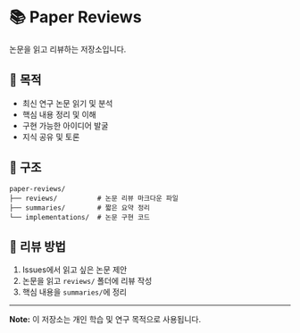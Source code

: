 # 📚 Paper Reviews

논문을 읽고 리뷰하는 저장소입니다.

## 📖 목적

- 최신 연구 논문 읽기 및 분석
- 핵심 내용 정리 및 이해
- 구현 가능한 아이디어 발굴
- 지식 공유 및 토론

## 📂 구조

```
paper-reviews/
├── reviews/          # 논문 리뷰 마크다운 파일
├── summaries/        # 짧은 요약 정리
└── implementations/  # 논문 구현 코드
```

## 📝 리뷰 방법

1. Issues에서 읽고 싶은 논문 제안
2. 논문을 읽고 `reviews/` 폴더에 리뷰 작성
3. 핵심 내용을 `summaries/`에 정리

---

**Note:** 이 저장소는 개인 학습 및 연구 목적으로 사용됩니다.
